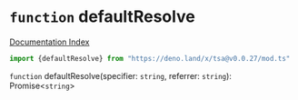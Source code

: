 # `function` defaultResolve

[Documentation Index](../README.md)

```ts
import {defaultResolve} from "https://deno.land/x/tsa@v0.0.27/mod.ts"
```

`function` defaultResolve(specifier: `string`, referrer: `string`): Promise\<`string`>